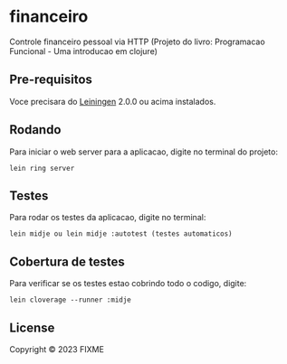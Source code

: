 # financeiro

Controle financeiro pessoal via HTTP (Projeto do livro: Programacao Funcional - Uma introducao em clojure)

## Pre-requisitos

Voce precisara do [Leiningen][] 2.0.0 ou acima instalados.

[leiningen]: https://github.com/technomancy/leiningen

## Rodando

Para iniciar o web server para a aplicacao, digite no terminal do projeto:

    lein ring server

## Testes

Para rodar os testes da aplicacao, digite no terminal:

    lein midje ou lein midje :autotest (testes automaticos)
    
## Cobertura de testes

Para verificar se os testes estao cobrindo todo o codigo, digite:

    lein cloverage --runner :midje

## License

Copyright © 2023 FIXME
